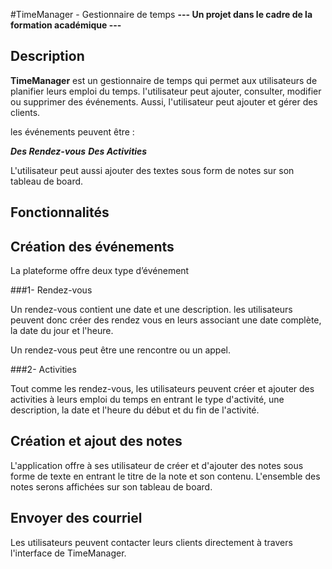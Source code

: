 #TimeManager - Gestionnaire de temps
**--- Un projet dans le cadre de la formation académique ---**

## Description

**TimeManager** est un gestionnaire de temps qui permet aux utilisateurs de planifier leurs emploi du temps. l'utilisateur peut ajouter, consulter, modifier ou supprimer des événements. Aussi, l'utilisateur peut ajouter et gérer des clients.

les événements peuvent être :

**_Des Rendez-vous_**
**_Des Activities_**

L'utilisateur peut aussi ajouter des textes sous form de notes sur son tableau de board.

## Fonctionnalités

## Création des événements

La plateforme offre deux type d’événement

###1- Rendez-vous

Un rendez-vous contient une date et une description.
les utilisateurs peuvent donc créer des rendez vous en leurs associant une date complète, la date du jour et l'heure.

Un rendez-vous peut être une rencontre ou un appel.

###2- Activities

Tout comme les rendez-vous, les utilisateurs peuvent créer et ajouter des activities à leurs emploi du temps en entrant le type d'activité, une description, la date et l'heure du début et du fin de l'activité.

## Création et ajout des notes

L'application offre à ses utilisateur de créer et d'ajouter des notes sous forme de texte en entrant le titre de la note et son contenu.
L'ensemble des notes serons affichées sur son tableau de board.

## Envoyer des courriel

Les utilisateurs peuvent contacter leurs clients directement à travers l'interface de TimeManager.
